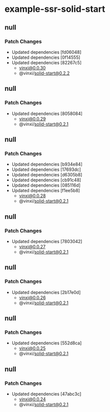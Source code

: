 # example-ssr-solid-start

## null

### Patch Changes

- Updated dependencies [fd06048]
- Updated dependencies [0f14555]
- Updated dependencies [82267c5]
  - vinxi@0.0.30
  - @vinxi/solid-start@0.2.2

## null

### Patch Changes

- Updated dependencies [8058084]
  - vinxi@0.0.29
  - @vinxi/solid-start@0.2.1

## null

### Patch Changes

- Updated dependencies [b934e84]
- Updated dependencies [17693dc]
- Updated dependencies [d6305b8]
- Updated dependencies [cb91c48]
- Updated dependencies [085116d]
- Updated dependencies [f1ee5b8]
  - vinxi@0.0.28
  - @vinxi/solid-start@0.2.1

## null

### Patch Changes

- Updated dependencies [7803042]
  - vinxi@0.0.27
  - @vinxi/solid-start@0.2.1

## null

### Patch Changes

- Updated dependencies [2b17e0d]
  - vinxi@0.0.26
  - @vinxi/solid-start@0.2.1

## null

### Patch Changes

- Updated dependencies [552d8ca]
  - vinxi@0.0.25
  - @vinxi/solid-start@0.2.1

## null

### Patch Changes

- Updated dependencies [47abc3c]
  - vinxi@0.0.24
  - @vinxi/solid-start@0.2.1
